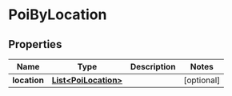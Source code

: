 
# PoiByLocation

## Properties
Name | Type | Description | Notes
------------ | ------------- | ------------- | -------------
**location** | [**List&lt;PoiLocation&gt;**](PoiLocation.md) |  |  [optional]



